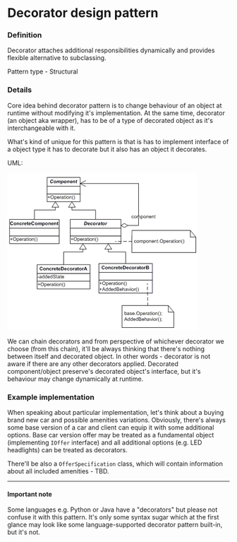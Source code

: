 Decorator design pattern
========================

### Definition

Decorator attaches additional responsibilities dynamically and provides flexible alternative
to subclassing.

Pattern type - Structural

### Details

Core idea behind decorator pattern is to change behaviour of an object at runtime
without modifying it's implementation. At the same time, decorator (an object aka wrapper),
has to be of a type of decorated object as it's interchangeable with it.

What's kind of unique for this pattern is that is has to implement interface of
a object type it has to decorate but it also has an object it decorates.

UML:

![](decorator.gif) 

We can chain decorators and from perspective of whichever decorator we choose
(from this chain), it'll be always thinking that there's nothing between itself
and decorated object. In other words - decorator is not aware if there are any 
other decorators applied. Decorated component/object preserve's decorated object's
interface, but it's behaviour may change dynamically at runtime.

### Example implementation

When speaking about particular implementation, let's think about a buying brand new
car and possible amenities variations. Obviously, there's always some base version
of a car and client can equip it with some additional options. Base car version
offer may be treated as a fundamental object (implementing ``IOffer`` interface)
and all additional options (e.g. LED headlights) can be treated as decorators.

There'll be also a ``OfferSpecification`` class, which will contain information about all
included amenities - TBD.

---

#### Important note

Some languages e.g. Python or Java have a "decorators" but please
not confuse it with this pattern. It's only some syntax sugar which at the first
glance may look like some language-supported decorator pattern built-in, but it's not. 